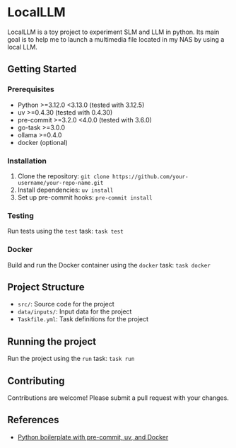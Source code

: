 # LocalLLM

LocalLLM is a toy project to experiment SLM and LLM in python. Its
main goal is to help me to launch a multimedia file located in my NAS
by using a local LLM.

## Getting Started

### Prerequisites

- Python >=3.12.0 <3.13.0 (tested with 3.12.5)
- uv >=0.4.30 (tested with 0.4.30)
- pre-commit >=3.2.0 <4.0.0 (tested with 3.6.0)
- go-task >=3.0.0
- ollama >=0.4.0
- docker (optional)

### Installation

1. Clone the repository: `git clone https://github.com/your-username/your-repo-name.git`
2. Install dependencies: `uv install`
3. Set up pre-commit hooks: `pre-commit install`

### Testing

Run tests using the `test` task: `task test`

### Docker

Build and run the Docker container using the `docker` task: `task docker`

## Project Structure

- `src/`: Source code for the project
- `data/inputs/`: Input data for the project
- `Taskfile.yml`: Task definitions for the project

## Running the project

Run the project using the `run` task: `task run`

## Contributing

Contributions are welcome! Please submit a pull request with your changes.

## References

- [Python boilerplate with pre-commit, uv, and Docker](https://github.com/smarlhens/python-boilerplate)
